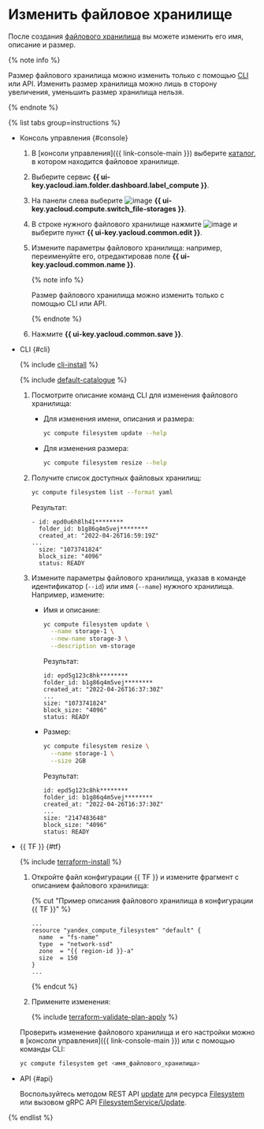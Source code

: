 # Изменить файловое хранилище

После создания [файлового хранилища](../../concepts/filesystem.md) вы можете изменить его имя, описание и размер.

{% note info %}

Размер файлового хранилища можно изменить только с помощью [CLI](../../../cli/) или API. Изменить размер хранилища можно лишь в сторону увеличения, уменьшить размер хранилища нельзя.

{% endnote %}

{% list tabs group=instructions %}

- Консоль управления {#console}

  1. В [консоли управления]({{ link-console-main }}) выберите [каталог](../../../resource-manager/concepts/resources-hierarchy.md#folder), в котором находится файловое хранилище.
  1. Выберите сервис **{{ ui-key.yacloud.iam.folder.dashboard.label_compute }}**.
  1. На панели слева выберите ![image](../../../_assets/console-icons/nodes-right.svg) **{{ ui-key.yacloud.compute.switch_file-storages }}**.
  1. В строке нужного файлового хранилище нажмите ![image](../../../_assets/console-icons/ellipsis.svg) и выберите пункт **{{ ui-key.yacloud.common.edit }}**.
  1. Измените параметры файлового хранилища: например, переименуйте его, отредактировав поле **{{ ui-key.yacloud.common.name }}**.

     {% note info %}

     Размер файлового хранилища можно изменить только с помощью CLI или API.

     {% endnote %}

  1. Нажмите **{{ ui-key.yacloud.common.save }}**.

- CLI {#cli}

  {% include [cli-install](../../../_includes/cli-install.md) %}

  {% include [default-catalogue](../../../_includes/default-catalogue.md) %}

  1. Посмотрите описание команд CLI для изменения файлового хранилища:
     * Для изменения имени, описания и размера:

       ```bash
       yc compute filesystem update --help
       ```

     * Для изменения размера:

       ```bash
       yc compute filesystem resize --help
       ```

  1. Получите список доступных файловых хранилищ:

     ```bash
     yc compute filesystem list --format yaml
     ```

     Результат:

     ```text
     - id: epd0u6h8lh41********
       folder_id: b1g86q4m5vej********
       created_at: "2022-04-26T16:59:19Z"
     ...
       size: "1073741824"
       block_size: "4096"
       status: READY
     ```

  1. Измените параметры файлового хранилища, указав в команде идентификатор (`--id`) или имя (`--name`) нужного хранилища. Например, измените:
     * Имя и описание:

       ```bash
       yc compute filesystem update \
         --name storage-1 \
         --new-name storage-3 \
         --description vm-storage
       ```

       Результат:

       ```text
       id: epd5g123c8hk********
       folder_id: b1g86q4m5vej********
       created_at: "2022-04-26T16:37:30Z"
       ...
       size: "1073741824"
       block_size: "4096"
       status: READY
       ```

     * Размер:

       ```bash
       yc compute filesystem resize \
         --name storage-1 \
         --size 2GB
       ```

       Результат:

       ```text
       id: epd5g123c8hk********
       folder_id: b1g86q4m5vej********
       created_at: "2022-04-26T16:37:30Z"
       ...
       size: "2147483648"
       block_size: "4096"
       status: READY
       ```

- {{ TF }} {#tf}

  {% include [terraform-install](../../../_includes/terraform-install.md) %}

  1. Откройте файл конфигурации {{ TF }} и измените фрагмент с описанием файлового хранилища:

     {% cut "Пример описания файлового хранилища в конфигурации {{ TF }}" %}

     ```hcl
     ...
     resource "yandex_compute_filesystem" "default" {
       name  = "fs-name"
       type  = "network-ssd"
       zone  = "{{ region-id }}-a"
       size  = 150
     }
     ...
     ```

     {% endcut %}

  1. Примените изменения:

     {% include [terraform-validate-plan-apply](../../../_tutorials/_tutorials_includes/terraform-validate-plan-apply.md) %}

  Проверить изменение файлового хранилища и его настройки можно в [консоли управления]({{ link-console-main }}) или с помощью команды CLI:

  ```bash
  yc compute filesystem get <имя_файлового_хранилища>
  ```

- API {#api}

  Воспользуйтесь методом REST API [update](../../api-ref/Filesystem/update.md) для ресурса [Filesystem](../../api-ref/Filesystem/index.md) или вызовом gRPC API [FilesystemService/Update](../../api-ref/grpc/filesystem_service.md#Update).

{% endlist %}